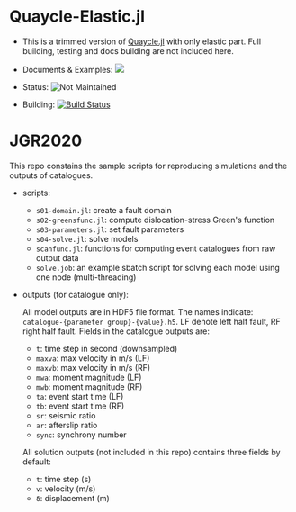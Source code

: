 # Quaycle-Elastic.jl

- This is a trimmed version of [Quaycle.jl](https://github.com/shipengcheng1230/Quaycle.jl) with only elastic part. Full building, testing and docs building are not included here.

- Documents & Examples: [![](https://img.shields.io/badge/docs-dev-blue.svg)](https://shipengcheng1230.github.io/Quaycle.jl/dev)

- Status: ![Not Maintained](https://img.shields.io/badge/Repo%20Status-Achieved-yellow)

- Building: [![Build Status](https://travis-ci.com/shipengcheng1230/Quaycle-ElasticPart.jl.svg?branch=master)](https://travis-ci.com/shipengcheng1230/Quaycle-ElasticPart.jl)


# JGR2020

This repo constains the sample scripts for reproducing simulations and the outputs of catalogues.

- scripts:
    - `s01-domain.jl`: create a fault domain
    - `s02-greensfunc.jl`: compute dislocation-stress Green's function
    - `s03-parameters.jl`: set fault parameters
    - `s04-solve.jl`: solve models
    - `scanfunc.jl`: functions for computing event catalogues from raw output data
    - `solve.job`: an example sbatch script for solving each model using one node (multi-threading)


- outputs (for catalogue only):

    All model outputs are in HDF5 file format. The names indicate: `catalogue-{parameter group}-{value}.h5`. LF denote left half fault, RF right half fault. Fields in the catalogue outputs are:

    - `t`: time step in second (downsampled)
    - `maxva`: max velocity in m/s (LF)
    - `maxvb`: max velocity in m/s (RF)
    - `mwa`: moment magnitude (LF)
    - `mwb`: moment magnitude (RF)
    - `ta`: event start time (LF)
    - `tb`: event start time (RF)
    - `sr`: seismic ratio
    - `ar`: afterslip ratio
    - `sync`: synchrony number


    All solution outputs (not included in this repo) contains three fields by default:

    - `t`: time step (s)
    - `v`: velocity (m/s)
    - `δ`: displacement (m)